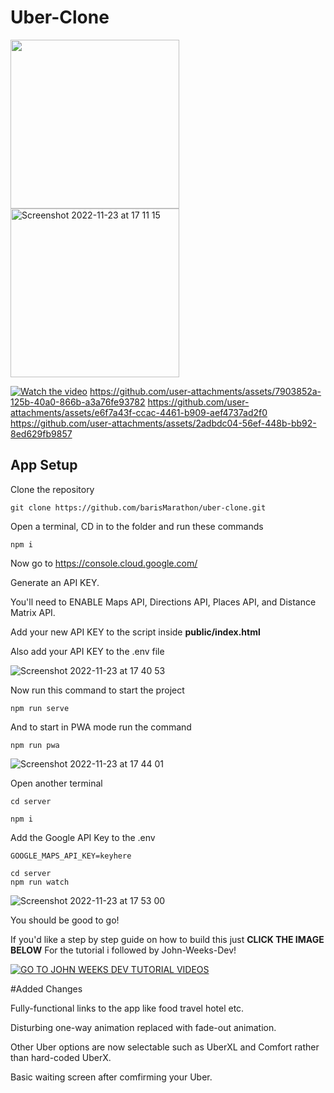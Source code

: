 # Uber-Clone 

<p float="left">
  <img width="270" src="https://github.com/user-attachments/assets/ce01bda0-ef77-4c32-95fc-112e67c05e8f">
  <img width="270" alt="Screenshot 2022-11-23 at 17 11 15" src="https://github.com/user-attachments/assets/ec3b0b15-e024-4c20-b8a4-5796879dfa95">
</p>



[![Watch the video](https://raw.githubusercontent.com/username/repository/branch/path/to/thumbnail.jpg)](
https://github.com/user-attachments/assets/7903852a-125b-40a0-866b-a3a76fe93782)
https://github.com/user-attachments/assets/7903852a-125b-40a0-866b-a3a76fe93782
https://github.com/user-attachments/assets/e6f7a43f-ccac-4461-b909-aef4737ad2f0
https://github.com/user-attachments/assets/2adbdc04-56ef-448b-bb92-8ed629fb9857

## App Setup

Clone the repository
```
git clone https://github.com/barisMarathon/uber-clone.git
```

Open a terminal, CD in to the folder and run these commands
```
npm i

```

Now go to https://console.cloud.google.com/

Generate an API KEY.

You'll need to ENABLE Maps API, Directions API, Places API, and Distance Matrix API.

Add your new API KEY to the script inside **public/index.html**

Also add your API KEY to the .env file

![Screenshot 2022-11-23 at 17 40 53](https://user-images.githubusercontent.com/108229029/203526600-42f9f3be-6e9d-4fcc-aff0-5d6c6c7e8d87.png)

Now run this command to start the project 
```
npm run serve
```

And to start in PWA mode run the command
```
npm run pwa
```
![Screenshot 2022-11-23 at 17 44 01](https://user-images.githubusercontent.com/108229029/203527683-4b43f88e-07d8-4e2a-bfad-9a785afed02f.png)

Open another terminal
```
cd server

npm i
```

Add the Google API Key to the .env

```
GOOGLE_MAPS_API_KEY=keyhere

cd server
npm run watch
```

![Screenshot 2022-11-23 at 17 53 00](https://user-images.githubusercontent.com/108229029/203529049-d7790bc7-0d0e-4b20-80d5-9cea46017c57.png)

You should be good to go!

If you'd like a step by step guide on how to build this just **CLICK THE IMAGE BELOW** For the tutorial i followed by John-Weeks-Dev!

[![GO TO JOHN WEEKS DEV TUTORIAL VIDEOS](https://user-images.githubusercontent.com/108229029/203519788-671b6891-e2fb-4a68-8418-2d359df54acc.jpeg)](https://www.youtube.com/watch?v=zXpr8zaK2eA)


#Added Changes

Fully-functional links to the app like food travel hotel etc.

Disturbing one-way animation replaced with fade-out animation.

Other Uber options are now selectable such as UberXL and Comfort rather than hard-coded UberX.

Basic waiting screen after comfirming your Uber.


